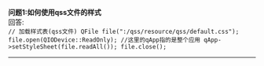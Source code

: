 **问题1:如何使用qss文件的样式**<br/>
回答:<br/>
``
// 加载样式表(qss文件)
QFile file(":/qss/resource/qss/default.css");
file.open(QIODevice::ReadOnly);
//这里的qApp指的是整个应用
qApp->setStyleSheet(file.readAll());
file.close();
``

-------
